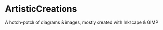 # ArtisticCreations
A hotch-potch of diagrams &amp; images, mostly created with Inkscape &amp; GIMP
